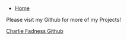 # 

* [Home](https://fadnesscharlie.github.io/reading-notes/301/)

Please visit my Github for more of my Projects!

[Charlie Fadness Github](https://github.com/fadnesscharlie)
